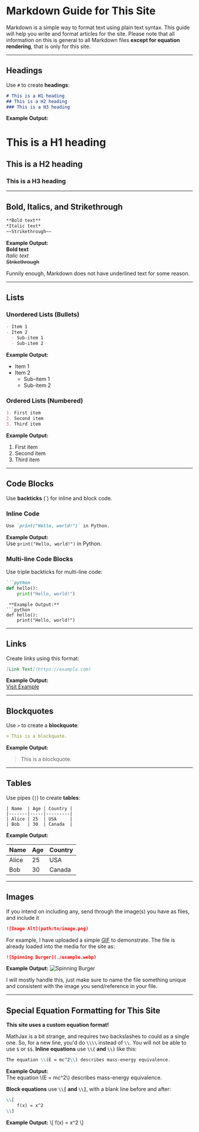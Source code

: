 
# Markdown Guide for This Site
Markdown is a simple way to format text using plain text syntax. This guide will help you write and format articles for the site. Please note that all information on this is general to all Markdown files **except for equation rendering**, that is only for this site.

---

## Headings
Use `#` to create **headings**:
```md
# This is a H1 heading
## This is a H2 heading
### This is a H3 heading
```
 **Example Output:**
# This is a H1 heading  
## This is a H2 heading  
### This is a H3 heading  

---

## Bold, Italics, and Strikethrough
```md
**Bold text**
*Italic text*
~~Strikethrough~~
```
 **Example Output:**  
**Bold text**  
*Italic text*  
~~Strikethrough~~  

Funnily enough, Markdown does not have underlined text for some reason.

---

## Lists
### **Unordered Lists (Bullets)**
```md
- Item 1
- Item 2
  - Sub-item 1
  - Sub-item 2
```
 **Example Output:**  
- Item 1  
- Item 2  
  - Sub-item 1  
  - Sub-item 2  

### **Ordered Lists (Numbered)**
```md
1. First item
2. Second item
3. Third item
```
 **Example Output:**  
1. First item  
2. Second item  
3. Third item  

---

## Code Blocks
Use **backticks** (`) for inline and block code.

### **Inline Code**
```md
Use `print("Hello, world!")` in Python.
```
 **Example Output:**  
Use `print("Hello, world!")` in Python.

### **Multi-line Code Blocks**
Use triple backticks for multi-line code:
```md
```python
def hello():
    print("Hello, world!")
```
```
 **Example Output:**
```python
def hello():
    print("Hello, world!")
```

---

## Links
Create links using this format:
```md
[Link Text](https://example.com)
```
 **Example Output:**  
[Visit Example](https://www.apple.com/)

---

## Blockquotes
Use `>` to create a **blockquote**:
```md
> This is a blockquote.
```
 **Example Output:**
> This is a blockquote.

---

## Tables
Use pipes (`|`) to create **tables**:

```plaintext
| Name  | Age | Country |
|-------|-----|---------|
| Alice | 25  | USA     |
| Bob   | 30  | Canada  |
```

 **Example Output:**

| Name  | Age | Country |
|-------|-----|---------|
| Alice | 25  | USA     |
| Bob   | 30  | Canada  |

---

## Images

If you intend on including any, send through the image(s) you have as files, and include it 

```md
![Image Alt](path/to/image.png)
```

For example, I have uploaded a simple [GIF](https://www.tumblr.com/unstickyhunter/770228651213078528) to demonstrate. The file is already loaded into the media for the site as:

```md
![Spinning Burger](./example.webp)
```

 **Example Output:**
![Spinning Burger](./example.webp)

I will mostly handle this, just make sure to name the file something unique and consistent with the image you send/reference in your file.


---

## Special Equation Formatting for This Site
**This site uses a custom equation format!**

MathJax is a bit strange, and requires two backslashes to could as a single one. So, for a new line, you'd do `\\\\` instead of `\\`. You will not be able to use `$` or `$$`.
**Inline equations** use **`\\(` and `\\)`** like this:
  ```md
  The equation \\(E = mc^2\\) describes mass-energy equivalence.
  ```
   **Example Output:**  
  The equation \\(E = mc^2\\) describes mass-energy equivalence.

**Block equations** use **`\\[` and `\\]`**, with a blank line before and after:
  ```md
  \\[  
      f(x) = x^2  
  \\]
  ```
   **Example Output:**
  \\[
  f(x) = x^2
  \\]

